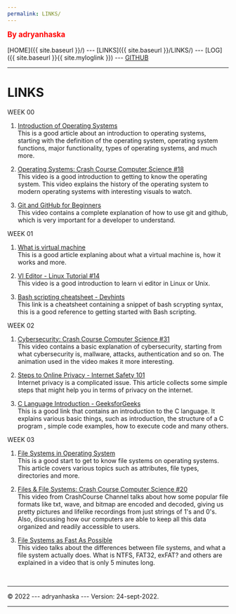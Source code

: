 ```yaml
---
permalink: LINKS/
---
```

<span style="color:red; font-weight:bold; font-size:larger;">By adryanhaska</span>
<br><br>
[HOME]({{ site.baseurl }}/) ---
[LINKS]({{ site.baseurl }}/LINKS/) ---
[LOG]({{ site.baseurl }}{{ site.myloglink }}) ---
[GITHUB](https://github.com/adryanhaska/os222)
<br>
<hr>

# LINKS

WEEK 00

1. [Introduction of Operating Systems](https://www.vmware.com/topics/glossary/content/virtual-machine.html)<br>
This is a good article about an introduction to operating systems, starting with the definition of the operating system, operating system functions, major functionality, types of operating systems, and much more.

2. [Operating Systems: Crash Course Computer Science #18](https://youtu.be/26QPDBe-NB8)<br>
This video is a good introduction to getting to know the operating system. This video explains the history of the operating system to modern operating systems with interesting visuals to watch.

3. [Git and GitHub for Beginners](https://youtu.be/RGOj5yH7evk)<br>
This video contains a complete explanation of how to use git and github, which is very important for a developer to understand.


WEEK 01

1. [What is virtual machine](https://www.vmware.com/topics/glossary/content/virtual-machine.html)<br> 
This is a good article explaning about what a virtual machine is, how it works and more. 

2. [VI Editor - Linux Tutorial #14](https://www.youtube.com/watch?v=pU2k776i2Zw)<br> 
This video is a good introduction to learn vi editor in Linux or Unix.

3. [Bash scripting cheatsheet - Devhints](https://devhints.io/bash)<br> 
This link is a cheatsheet containing a snippet of bash scrypting syntax, this is a good reference to getting started with Bash scripting.


WEEK 02

1. [Cybersecurity: Crash Course Computer Science #31](https://youtu.be/bPVaOlJ6ln0)<br>
This video contains a basic explanation of cybersecurity, starting from what cybersecurity is, mallware, attacks, authentication and so on. The animation used in the video makes it more interesting.

2. [Steps to Online Privacy - Internet Safety 101](https://internetsafety101.org/StepsToPrivacy)<br>
Internet privacy is a complicated issue. This article collects some simple steps that might help you in terms of privacy on the internet.

3. [C Language Introduction - GeeksforGeeks](https://www.geeksforgeeks.org/c-language-set-1-introduction/)<br>
This is a good link that contains an introduction to the C language. It explains various basic things, such as introduction, the structure of a C program , simple code examples, how to execute code and many others.


WEEK 03

1. [File Systems in Operating System](https://www.geeksforgeeks.org/file-systems-in-operating-system/)<br>
This is a good start to get to know file systems on operating systems. This article covers various topics such as attributes, file types, directories and more.

2. [Files & File Systems: Crash Course Computer Science #20](https://youtu.be/KN8YgJnShPM)<br>
This video from CrashCourse Channel talks about how some popular file formats like txt, wave, and bitmap are encoded and decoded, giving us pretty pictures and lifelike recordings from just strings of 1's and 0's. Also, discussing how our computers are able to keep all this data organized and readily accessible to users. 

3. [File Systems as Fast As Possible](https://youtu.be/BV0-EPUYuQc)<br>
This video talks about the differences between file systems, and what a file system actually does. What is NTFS, FAT32, exFAT? and others are explained in a video that is only 5 minutes long.


<br>
<hr>
&copy; 2022 --- adryanhaska --- Version: 24-sept-2022.
<hr>
<br>
